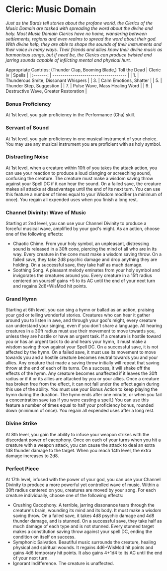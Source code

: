 # Cleric: Music Domain

*Just as the Bards tell stories about the profane world, the Clerics
of the Music Domain are tasked with spreading the word about the
divine and holy. Most Music Domain Clerics have no home, wandering
between settlements, regions and even realms to spread the word about
their god. With divine help, they are able to shape the sounds of
their instruments and their voice in many ways. Their friends and
allies know their divine music as harmonious songs, but if need be,
the Clerics can produce twisted and jarring sounds capable of
inflicting mental and physical hurt.*

Appropriate Cantrips: (Thunder Clap, Booming Blade,) Toll the Dead
| Cleric lv | Spells                                |
| :-------: | ------------------------------------- |
|     1.    | Thunderous Smite, Dissonant Whispers  |
|     3.    | Calm Emotions, Shatter                |
|     5.    | Thunder Step, Suggestion              |
|     7.    | Pulse Wave, Mass Healing Word         |
|     9.    | Destructive Wave, Greater Restoration |

### Bonus Proficiency
At 1st level, you gain proficiency in the Performance (Cha) skill.

### Servant of Sound
At 1st level, you gain proficiency in one musical instrument of
your choice. You may use any musical instrument you are proficient
with as holy symbol.

### Distracting Noise
At 1st level, when a creature within 10ft of you takes the attack
action, you can use your reaction to produce a loud clanging or
screeching sound, confusing the creature. The creature must make
a wisdom saving throw against your Spell DC if it can hear the
sound. On a failed save, the creature makes all attacks at
disadvantage until the end of its next turn.
You can use this feature a number of times equal to your Wisdom
modifier (a minimum of once). You regain all expended uses when
you finish a long rest.

### Channel Divinity: Wave of Music
Starting at 2nd level, you can use your Channel Divinity to
produce a forceful musical wave, amplified by your god's might.
As an action, choose one of the following effects: 
- Chaotic Chime. From your holy symbol, an unpleasant,
distressing sound is released in a 30ft cone, piercing the mind
of all who are in its way. Every creature in the cone must make
a wisdom saving throw. On a failed save, they take 2d8 psychic
damage and drop anything they are holding. On a successful save,
they take half as much damage.
- Soothing Song. A pleasant melody eminates from your holy symbol
and invigorates the creatures around you. Every creature in a 15ft
radius centered on yourself gains +5 to its AC until the end of
your next turn and regains 2d6+WisMod hit points.

### Grand Hymn
Starting at 6th level, you can sing a hymn or ballad as an action,
praising your god or telling wonderful stories. Creatures who can
hear it gather around you to listen in awe, and through your god's
might, every creature can understand your singing, even if you don't
share a language. All hearing creatures in a 30ft radius must use
their movement to move towards you, unless they are hostile or have
an urgent task. If a creature is hostile toward you or has an urgent
task to do and hears your hymn, it must make a wisdom saving throw
against your Spell DC. On a successful save, it is not affected by 
the hymn. On a failed save, it must use its movement to move towards
you and a hostile creature becomes neutral towards you and your allies.
Any creature that made a saving throw initially will repeat that saving
throw at the end of each of its turns. On a success, it will shake off
the effects of the hymn. Any creature becomes unaffected if it leaves
the 30ft radius or if it or its allies are attacked by you or your 
allies. Once a creature has broken free from the effect, it can not
fall under the effect again during this use of the ability.
You must use your Bonus Action to keep playing the hymn during the
duration. The hymn ends after one minute, or when you fail a
concentration save (as if you were casting a spell.)
You can use this feature a number of times equal to half your
proficiency bonus, rounded down (minimum of once). You regain all
expended uses after a long rest.

### Divine Strike
At 8th level, you gain the ability to infuse your weapon strikes with
the discordant power of cacophony. Once on each of your turns when you
hit a creature with a weapon attack, you can cause the attack to deal
an extra 1d8 thunder damage to the target. When you reach 14th level,
the extra damage increases to 2d8.

### Perfect Piece
At 17th level, infused with the power of your god, you can use your
Channel Divinity to produce a more powerful yet controlled wave of
music. Within a 30ft radius centered on you, creatures are moved by
your song. For each creature individually, choose one of the following
effects:
- Crushing Cacophony. A terrible, jarring dissonance tears through the
creature's brain, wounding its mind and its body. It must make a wisdom 
saving throw. On a failed save, it takes 4d8 psychic damage and 4d8
thunder damage, and is stunned. On a successful save, they take half as
much damage of each type and is not stunned. Every stunned target makes
a constitution saving throw against your spell DC, ending the condition
on itself on success.
- Symphonic Salvation. Beautiful music surrounds the creature, healing
physical and spiritual wounds. It regains 4d6+WisMod hit points and gains
4d6 temporary hit points. It also gains 4+1d4 to its AC until the end of
your next turn.
- Ignorant Indifference. The creature is unaffected.

